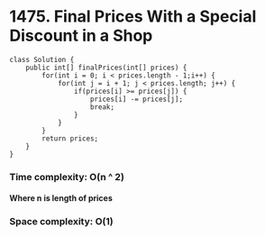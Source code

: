 # 1475. Final Prices With a Special Discount in a Shop
```
class Solution {
    public int[] finalPrices(int[] prices) {
        for(int i = 0; i < prices.length - 1;i++) {
			for(int j = i + 1; j < prices.length; j++) {
				if(prices[i] >= prices[j]) {
					prices[i] -= prices[j];
					break;
				}
			}
		}
		return prices;
    }
}
```
### Time complexity: O(n ^ 2)
#### Where n is length of prices
### Space complexity: O(1)